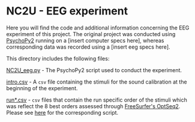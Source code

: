 # NC2U - EEG experiment

Here you will find the code and additional information concerning the EEG experiment of this project.
The original project was conducted using [PsychoPy2]() running on a [insert computer specs here], whereas
corresponding data was recorded using a [insert eeg specs here].

This directory includes the following files:

[NC2U_eeg.py]() - The PsychoPy2 script used to conduct the experiment.

[intro.csv]() - A `csv` file containing the stimuli for the sound calibration at the beginning of the experiment.

[run*.csv]() - `csv` files that contain the run specific order of the stimuli which was reflect the 8 best orders assessed through [FreeSurfer's OptSeq2](). Please see [here]() for the corresponding script. 
